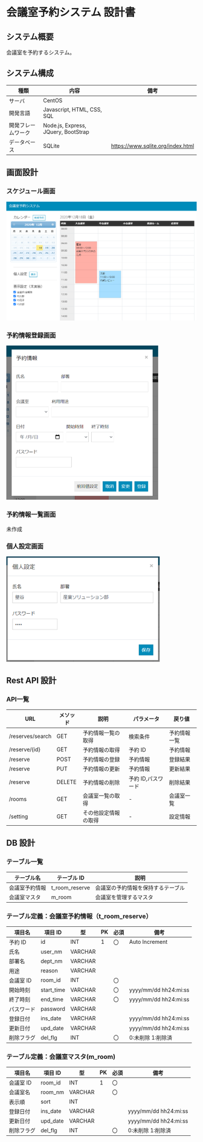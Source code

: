 # 会議室予約システム 設計書

## システム概要

会議室を予約するシステム。

## システム構成

| 種類               | 内容                                | 備考                              |
| ------------------ | ----------------------------------- | --------------------------------- |
| サーバ             | CentOS                              |                                   |
| 開発言語           | Javascript, HTML, CSS, SQL          |                                   |
| 開発フレームワーク | Node.js, Express, JQuery, BootStrap |                                   |
| データベース       | SQLite                              | https://www.sqlite.org/index.html |

## 画面設計

### スケジュール画面

<img src="./画面1.png" alt="画面1" style="zoom: 80%;" />

### 予約情報登録画面

<img src="./画面2.png" alt="画面2" style="zoom:50%;" />

### 予約情報一覧画面

未作成

### 個人設定画面

<img src="./画面3.png" alt="画面3" style="zoom:80%;" />

## Rest API 設計

### API一覧
| URL              | メソッド | 説明                 | パラメータ         | 戻り値       |
| ---------------- | -------- | -------------------- | ------------------ | ------------ |
| /reserves/search | GET      | 予約情報一覧の取得   | 検索条件           | 予約情報一覧 |
| /reserve/{id}    | GET      | 予約情報の取得       | 予約 ID            | 予約情報     |
| /reserve         | POST     | 予約情報の登録       | 予約情報           | 登録結果     |
| /reserve         | PUT      | 予約情報の更新       | 予約情報           | 更新結果     |
| /reserve         | DELETE   | 予約情報の削除       | 予約 ID,パスワード | 削除結果     |
| /rooms           | GET      | 会議室一覧の取得     | -                  | 会議室一覧   |
| /setting         | GET      | その他設定情報の取得 | -                  | 設定情報     |

## DB 設計

### テーブル一覧

| テーブル名     | テーブル ID    | 説明                               |
| -------------- | -------------- | ---------------------------------- |
| 会議室予約情報 | t_room_reserve | 会議室の予約情報を保持するテーブル |
| 会議室マスタ   | m_room         | 会議室を管理するマスタ             |

### テーブル定義：会議室予約情報（t_room_reserve）

| 項目名     | 項目 ID    | 型      | PK  | 必須 | 備考                  |
| ---------- | ---------- | ------- | --- | ---- | --------------------- |
| 予約 ID    | id         | INT     | 1   | 〇   | Auto Increment        |
| 氏名       | user_nm    | VARCHAR |     |      |                       |
| 部署名     | dept_nm    | VARCHAR |     |      |                       |
| 用途       | reason     | VARCHAR |     |      |                       |
| 会議室 ID  | room_id    | INT     |     | 〇   |                       |
| 開始時刻   | start_time | VARCHAR |     | 〇   | yyyy/mm/dd hh24:mi:ss |
| 終了時刻   | end_time   | VARCHAR |     | 〇   | yyyy/mm/dd hh24:mi:ss |
| パスワード | password   | VARCHAR |     |      |                       |
| 登録日付   | ins_date   | VARCHAR |     |      | yyyy/mm/dd hh24:mi:ss |
| 更新日付   | upd_date   | VARCHAR |     |      | yyyy/mm/dd hh24:mi:ss |
| 削除フラグ | del_flg    | INT     |     | 〇   | 0:未削除 1:削除済     |

### テーブル定義：会議室マスタ(m_room)

| 項目名     | 項目 ID  | 型      | PK  | 必須 | 備考                  |
| ---------- | -------- | ------- | --- | ---- | --------------------- |
| 会議室 ID  | room_id  | INT     | 1   | 〇   |                       |
| 会議室名   | room_nm  | VARCHAR |     | 〇   |                       |
| 表示順     | sort     | INT     |     |      |                       |
| 登録日付   | ins_date | VARCHAR |     |      | yyyy/mm/dd hh24:mi:ss |
| 更新日付   | upd_date | VARCHAR |     |      | yyyy/mm/dd hh24:mi:ss |
| 削除フラグ | del_flg  | INT     |     | 〇   | 0:未削除 1:削除済     |
